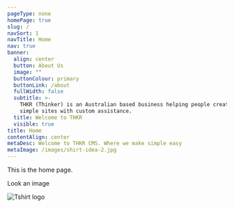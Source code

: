 ```yaml
---
pageType: none
homePage: true
slug: /
navSort: 1
navTitle: Home
nav: true
banner:
  align: center
  button: About Us
  image: ""
  buttonColour: primary
  buttonLink: /about
  fullWidth: false
  subtitle: >-
    THKR (Thinker) is an Australian based business helping people create fast,
    simple sites with custom assistance.
  title: Welcome to THKR
  visible: true
title: Home
contentAlign: center
metaDesc: Welcome to THKR CMS. Where we make simple easy
metaImage: /images/shirt-idea-2.jpg
---
```

This is the home page.

Look an image

![Tshirt logo](/images/thkr-logo.png)
